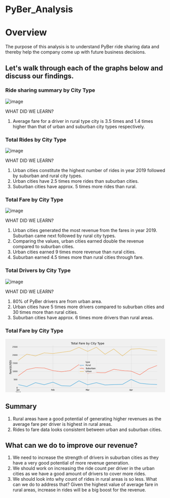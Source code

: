 # PyBer_Analysis

# Overview
The purpose of this analysis is to understand PyBer ride sharing data and thereby help the company come up with future business decisions.

## Let's walk through each of the graphs below and discuss our findings. 

### Ride sharing summary by City Type

![image](https://user-images.githubusercontent.com/82654977/119241456-6ef99800-bb24-11eb-8d87-acaa14eae24d.png)

WHAT DID WE LEARN? 
1. Average fare for a driver in rural type city is 3.5 times and 1.4 times higher than that of urban and suburban city types respectively.

### Total Rides by City Type
![image](https://user-images.githubusercontent.com/82654977/119248139-33c78b00-bb5d-11eb-809f-6544a0d3acda.png)

WHAT DID WE LEARN? 
1. Urban cities constitute the highest number of rides in year 2019 followed by suburban and rural city types.
2. Urban cities have 2.5 times more rides than suburban cities.
3. Suburban cities have approx. 5 times more rides than rural.

### Total Fare by City Type
![image](https://user-images.githubusercontent.com/82654977/119241824-576fde80-bb27-11eb-94e1-81792b80c4dc.png)

WHAT DID WE LEARN? 
1. Urban cities generated the most revenue from the fares in year 2019. Suburban came next followed by rural city types.
2. Comparing the values, urban cities earned double the revenue compared to suburban cities. 
3. Urban cities earned 9 times more revenue than rural cities.
4. Suburban earned 4.5 times more than rural cities through fare.

### Total Drivers by City Type
![image](https://user-images.githubusercontent.com/82654977/119241795-2becf400-bb27-11eb-8871-48a130ec5537.png)

WHAT DID WE LEARN? 
1. 80% of PyBer drivers are from urban area.
2. Urban cities have 5 times more drivers compared to suburban cities and 30 times more than rural cities.
3. Suburban cities have approx. 6 times more drivers than rural areas.

### Total Fare by City Type
![alt text](https://github.com/Pooja-boot-git/PyBer_Analysis/blob/main/analysis/PyBer_fare_summary.png)

## Summary
1. Rural areas have a good potential of generating higher revenues as the average fare per driver is highest in rural areas. 
2. Rides to fare data looks consistent between urban and suburban cities.

## What can we do to improve our revenue?
1. We need to increase the strength of drivers in suburban cities as they have a very good potential of more revenue generation.
2. We should work on increasing the ride count per driver in the urban cities as we have a good amount of drivers to cover more rides.
3. We should look into why count of rides in rural areas is so less. What can we do to address that? Given the highest value of average fare in rural areas, increase in rides will be a big boost for the revenue.
